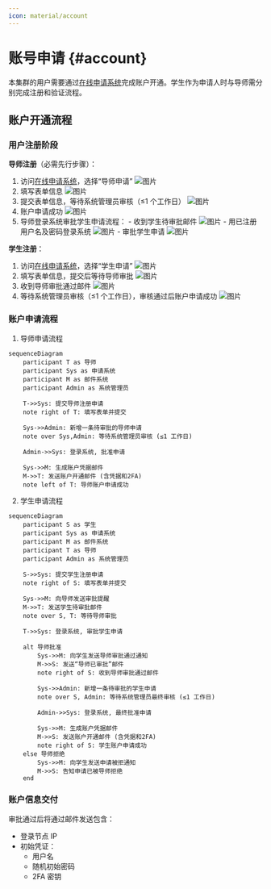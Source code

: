 ```yaml
---
icon: material/account
---
```


# 账号申请 {#account}

本集群的用户需要通过[在线申请系统]()完成账户开通。学生作为申请人时与导师需分别完成注册和验证流程。

## 账户开通流程

### 用户注册阶段

**导师注册**（必需先行步骤）：

  1. 访问[在线申请系统]()，选择“导师申请”
  ![图片](../images/login/1.png)
  2. 填写表单信息
  ![图片](../images/login/2.png)
  3. 提交表单信息，等待系统管理员审核（≤1 个工作日）
  ![图片](../images/login/3.png)
  4. 账户申请成功
  ![图片](../images/login/4.png)
  5. 导师登录系统审批学生申请流程：
    - 收到学生待审批邮件
  ![图片](../images/login/7.png)
    - 用已注册用户名及密码登录系统
  ![图片](../images/login/5.png)
    - 审批学生申请
  ![图片](../images/login/6.png)


**学生注册**：

  1. 访问[在线申请系统]()，选择“学生申请”
  ![图片](../images/login/8.png)
  2. 填写表单信息，提交后等待导师审批
  ![图片](../images/login/9.png)
  3. 收到导师审批通过邮件
  ![图片](../images/login/10.png)
  4. 等待系统管理员审核（≤1 个工作日），审核通过后账户申请成功
  ![图片](../images/login/11.png)

### 账户申请流程
1. 导师申请流程
```mermaid
sequenceDiagram
    participant T as 导师
    participant Sys as 申请系统
    participant M as 邮件系统
    participant Admin as 系统管理员

    T->>Sys: 提交导师注册申请
    note right of T: 填写表单并提交

    Sys->>Admin: 新增一条待审批的导师申请
    note over Sys,Admin: 等待系统管理员审核 (≤1 工作日)

    Admin->>Sys: 登录系统, 批准申请
    
    Sys->>M: 生成账户凭据邮件
    M->>T: 发送账户开通邮件 (含凭据和2FA)
    note left of T: 导师账户申请成功
```

2. 学生申请流程

```mermaid
sequenceDiagram
    participant S as 学生
    participant Sys as 申请系统
    participant M as 邮件系统
    participant T as 导师
    participant Admin as 系统管理员

    S->>Sys: 提交学生注册申请
    note right of S: 填写表单并提交

    Sys->>M: 向导师发送审批提醒
    M->>T: 发送学生待审批邮件
    note over S, T: 等待导师审批

    T->>Sys: 登录系统, 审批学生申请

    alt 导师批准
        Sys->>M: 向学生发送导师审批通过通知
        M->>S: 发送“导师已审批”邮件
        note right of S: 收到导师审批通过邮件

        Sys->>Admin: 新增一条待审批的学生申请
        note over S, Admin: 等待系统管理员最终审核 (≤1 工作日)

        Admin->>Sys: 登录系统, 最终批准申请

        Sys->>M: 生成账户凭据邮件
        M->>S: 发送账户开通邮件 (含凭据和2FA)
        note right of S: 学生账户申请成功
    else 导师拒绝
        Sys->>M: 向学生发送申请被拒通知
        M->>S: 告知申请已被导师拒绝
    end
```

### 账户信息交付

审批通过后将通过邮件发送包含：

- 登录节点 IP
- 初始凭证：
    - 用户名
    - 随机初始密码
    - 2FA 密钥

